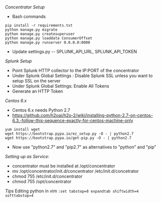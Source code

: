 *Concentrator Setup*

- Bash commands
```{r, engine='bash', count_lines}
pip install -r requirements.txt
python manage.py migrate
python manage.py createsuperuser
python manage.py loaddata ConsumerOffset
python manage.py runserver 0.0.0.0:8000
```

- Update settings.py
-- SPLUNK_API_URL, SPLUNK_API_TOKEN

*Splunk Setup*

 - Point Splunk HTTP collector to the IP:PORT of the concentrator
 - Under Splunk Global Settings : Disable Splunk SSL unless you want to setup SSL on the server
 - Under Splunk Global Settings: Enable All Tokens
 - Generate an HTTP Token
 
*Centos 6.x*

- Centos 6.x needs Python 2.7
- https://github.com/h2oai/h2o-2/wiki/installing-python-2.7-on-centos-6.3.-follow-this-sequence-exactly-for-centos-machine-only
```
yum install wget
wget https://bootstrap.pypa.io/ez_setup.py -O - | python2.7
wget https://bootstrap.pypa.io/get-pip.py -O - | python2.7
```


- Now use "python2.7" and "pip2.7" as alternatives to "python" and "pip"

*Setting up as Service:*

- concentrator must be installed at /opt/concentrator
- mv /opt/concentrator/init.d/concentrator /etc/init.d/concetrator
- chmod 755 /etc/init.d/concentrator
- chmod 755 /opt/concentrator 


*Tips*
Editing python in vim
```:set tabstop=8 expandtab shiftwidth=4 softtabstop=4```

